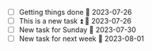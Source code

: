 - [ ] Getting things done 📅 2023-07-26
- [ ] This is a new task ⏫ 📅 2023-07-26
- [ ] New task for Sunday 📅 2023-07-30 
- [ ] New task for next week 📅 2023-08-01 
